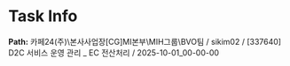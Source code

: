 # Task Info

**Path:** 카페24(주)\본사사업장\[CG]MI본부\MIH그룹\BVO팀 / sikim02 / [337640] D2C 서비스 운영 관리 _ EC 전산처리 / 2025-10-01_00-00-00

